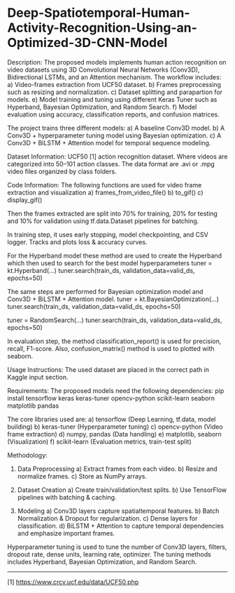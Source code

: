 # Deep-Spatiotemporal-Human-Activity-Recognition-Using-an-Optimized-3D-CNN-Model

Description:
The proposed models implements human action recognition on video datasets using 3D Convolutional Neural Networks (Conv3D), Bidirectional LSTMs, and an Attention mechanism. The workflow includes:
a) Video-frames extraction from UCF50 dataset.
b) Frames preprocessing such as resizing and normalization.
c) Dataset splitting and parapartion for models.
e) Model training and tuning using different Keras Tuner such as Hyperband, Bayesian Optimization, and Random Search.
f) Model evaluation using accuracy, classification reports, and confusion matrices.

The project trains three different models:
a) A baseline Conv3D model.
b) A Conv3D + hyperparameter tuning model using Bayesian optimization.
c) A Conv3D + BiLSTM + Attention model for temporal sequence modeling.

‎Dataset Information:
UCF50 [1] action recognition dataset. Where videos are categorized into 50–101 action classes. The data format are .avi or .mpg video files organized by class folders.

Code Information:
The following functions are used for video frame extraction and visualization
a) frames_from_video_file()
b) to_gif()
c) display_gif()

Then the frames extracted are split into 70% for training, 20% for testing and 10% for validation using tf.data.Dataset pipelines for batching.

In training step, it uses early stopping, model checkpointing, and CSV logger. Tracks and plots loss & accuracy curves.

For the Hyperband model these method are used to create the Hyperband which then used to search for the best model hyperparameters
tuner = kt.Hyperband(...)
tuner.search(train_ds, validation_data=valid_ds, epochs=50)

The same steps are performed for Bayesian optimization model and Conv3D + BiLSTM + Attention model.
tuner = kt.BayesianOptimization(...)
tuner.search(train_ds, validation_data=valid_ds, epochs=50)

tuner = RandomSearch(...)
tuner.search(train_ds, validation_data=valid_ds, epochs=50)

In evaluation step, the method classification_report() is used for precision, recall, F1-score. Also, confusion_matrix() method is used to plotted with seaborn.

Usage Instructions:
The used dataset are placed in the correct path in Kaggle input section.

Requirements:
The proposed models need the following dependencies:
pip install tensorflow keras keras-tuner opencv-python scikit-learn seaborn matplotlib pandas

The core libraries used are:
a) tensorflow (Deep Learning, tf.data, model building)
b) keras-tuner (Hyperparameter tuning)
c) opencv-python (Video frame extraction)
d) numpy, pandas (Data handling)
e) matplotlib, seaborn (Visualization)
f) scikit-learn (Evaluation metrics, train-test split)

Methodology:
1) Data Preprocessing
a) Extract frames from each video.
b) Resize and normalize frames.
c) Store as NumPy arrays.

2) Dataset Creation
a) Create train/validation/test splits.
b) Use TensorFlow pipelines with batching & caching.

3) Modeling
a) Conv3D layers capture spatialtemporal features.
b) Batch Normalization & Dropout for regularization.
c) Dense layers for classification.
d) BiLSTM + Attention to capture temporal dependencies and emphasize important frames.

Hyperparameter tuning is used to tune the number of Conv3D layers, filters, dropout rate, dense units, learning rate, optimizer. The tuning methods includes Hyperband, Bayesian Optimization, and Random Search.

-----------------
[1] https://www.crcv.ucf.edu/data/UCF50.php
